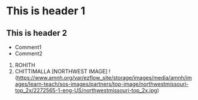 # This is header 1 
## This is header 2 

* Comment1
* Comment2

1. ROHITH
1. CHITTIMALLA
[NORTHWEST IMAGE]
!(https://www.amnh.org/var/ezflow_site/storage/images/media/amnh/images/learn-teach/sos-images/partners/top-image/northwestmissouri-top_2x/2272565-1-eng-US/northwestmissouri-top_2x.jpg)

